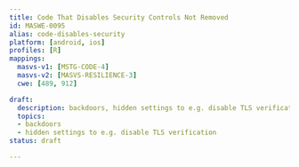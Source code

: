```yaml
---
title: Code That Disables Security Controls Not Removed
id: MASWE-0095
alias: code-disables-security
platform: [android, ios]
profiles: [R]
mappings:
  masvs-v1: [MSTG-CODE-4]
  masvs-v2: [MASVS-RESILIENCE-3]
  cwe: [489, 912]

draft:
  description: backdoors, hidden settings to e.g. disable TLS verification
  topics:
  - backdoors
  - hidden settings to e.g. disable TLS verification
status: draft

---
```


